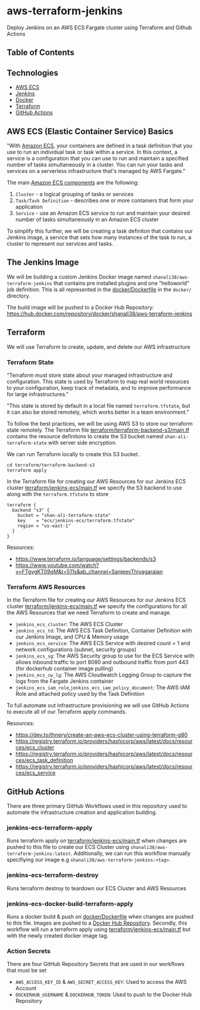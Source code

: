 # aws-terraform-jenkins

Deploy Jenkins on an AWS ECS Fargate cluster using Terraform and Github Actions

## Table of Contents

## Technologies

- [AWS ECS](https://docs.aws.amazon.com/AmazonECS/latest/developerguide/Welcome.html)
- [Jenkins](https://www.jenkins.io/doc/)
- [Docker](https://docs.docker.com/)
- [Terraform](https://www.terraform.io/docs)
- [GitHub Actions](https://docs.github.com/en/actions)

## AWS ECS (Elastic Container Service) Basics

"With [Amazon ECS](https://docs.aws.amazon.com/AmazonECS/latest/developerguide/Welcome.html), your containers are defined in a task definition that you use to run an individual task or task within a service. In this context, a service is a configuration that you can use to run and maintain a specified number of tasks simultaneously in a cluster. You can run your tasks and services on a serverless infrastructure that's managed by AWS Fargate."

The main [Amazon ECS components](https://docs.aws.amazon.com/AmazonECS/latest/developerguide/welcome-features.html) are the following:

1. `Cluster` - a logical grouping of tasks or services
2. `Task/Task Definition` - describes one or more containers that form your application
3. `Service` - use an Amazon ECS service to run and maintain your desired number of tasks simultaneously in an Amazon ECS cluster

To simplify this further, we will be creating a task definiton that contains our Jenkins image, a service that sets how many instances of the task to run, a cluster to represent our services and tasks. 

## The Jenkins Image

We will be building a custom Jenkins Docker image named `shanali38/aws-terraform-jenkins` that contains pre installed plugins and one "helloworld" job definition. This is all represented in the [docker/Dockerfile](docker/Dockerfile) in the `docker/` directory. 

The build image will be pushed to a Docker Hub Repository: https://hub.docker.com/repository/docker/shanali38/aws-terraform-jenkins

## Terraform

We will use Terraform to create, update, and delete our AWS infrastructure

### Terraform State

"Terraform must store state about your managed infrastructure and configuration. This state is used by Terraform to map real world resources to your configuration, keep track of metadata, and to improve performance for large infrastructures."

"This state is stored by default in a local file named `terraform.tfstate`, but it can also be stored remotely, which works better in a team environment."

To follow the best practices, we will be using AWS S3 to store our terraform state remotely. The Terraform file [terraform/terraform-backend-s3/main.tf](terraform/terraform-backend-s3/main.tf) contains the resource definitons to create the S3 bucket named `shan-ali-terraform-state` with server side encryption. 

We can run Terraform locally to create this S3 bucket. 

```
cd terraform/terraform-backend-s3
terraform apply 
```

In the Terraform file for creating our AWS Resources for our Jenkins ECS cluster [terraform/jenkins-ecs/main.tf](terraform/jenkins-ecs/main.tf) we specify the S3 backend to use along with the `terraform.tfstate` to store

```
terraform {
  backend "s3" {
    bucket = "shan-ali-terraform-state"
    key    = "ecs/jenkins-ecs/terraform.tfstate"
    region = "us-east-1"
  }
}
```

Resources:
- https://www.terraform.io/language/settings/backends/s3
- https://www.youtube.com/watch?v=FTgvgKT09qM&t=511s&ab_channel=SanjeevThiyagarajan

### Terraform AWS Resources

In the Terraform file for creating our AWS Resources for our Jenkins ECS cluster [terraform/jenkins-ecs/main.tf](terraform/jenkins-ecs/main.tf) we specify the configurations for all the AWS Resources that we need Terraform to create and manage. 

- `jenkins_ecs_cluster`: The AWS ECS Cluster
- `jenkins_ecs_td`: The AWS ECS Task Definition, Container Definition with our Jenkins Image, and CPU & Memory usage
- `jenkins_ecs_service`: The AWS ECS Service with desired count = 1 and network configurations (subnet, security groups)
- `jenkins_ecs_sg`: The AWS Security group to use for the ECS Service with allows inbound traffic to port 8080 and outbound traffic from port 443 (for dockerhub container image pulling)
- `jenkins_ecs_cw_lg`: The AWS Cloudwatch Logging Group to capture the logs from the Fargate Jenkins container 
- `jenkins_ecs_iam_role`,`jenkins_ecs_iam_policy_document`: The AWS IAM Role and attached policy used by the Task Definition 

To full automate out infrastructure provisioning we will use GitHub Actions to execute all of our Terraform apply commands. 
 
Resources: 
- https://dev.to/thnery/create-an-aws-ecs-cluster-using-terraform-g80
- https://registry.terraform.io/providers/hashicorp/aws/latest/docs/resources/ecs_cluster
- https://registry.terraform.io/providers/hashicorp/aws/latest/docs/resources/ecs_task_definition
- https://registry.terraform.io/providers/hashicorp/aws/latest/docs/resources/ecs_service

## GitHub Actions

There are three primary GitHub Workflows used in this repository used to automate the infrastructure creation and application building. 

### jenkins-ecs-terraform-apply

Runs terraform apply on [terraform/jenkins-ecs/main.tf](terraform/jenkins-ecs/main.tf) when changes are pushed to this file to create our ECS Cluster using `shanali38/aws-terraform-jenkins:latest`. Additionally, we can run this workflow manually specifiying our image e.g `shanali38/aws-terraform-jenkins:<tag>`.

### jenkins-ecs-terraform-destroy

Runs terraform destroy to teardown our ECS Cluster and AWS Resources

### jenkins-ecs-docker-build-terraform-apply

Runs a docker build & push on [docker/Dockerfile](docker/Dockerfile) when changes are pushed to this file. Images are pushed to a [Docker Hub Repository](https://hub.docker.com/repository/docker/shanali38/aws-terraform-jenkins). Secondly, this workflow will run a terraform apply using [terraform/jenkins-ecs/main.tf](terraform/jenkins-ecs/main.tf) but with the newly created docker image tag. 

### Action Secrets

There are four GitHub Repository Secrets that are used in our workflows that must be set

- `AWS_ACCESS_KEY_ID` & `AWS_SECRET_ACCESS_KEY`: Used to access the AWS Account
- `DOCKERHUB_USERNAME` & `DOCKERHUB_TOKEN`: Used to push to the Docker Hub Repository 



